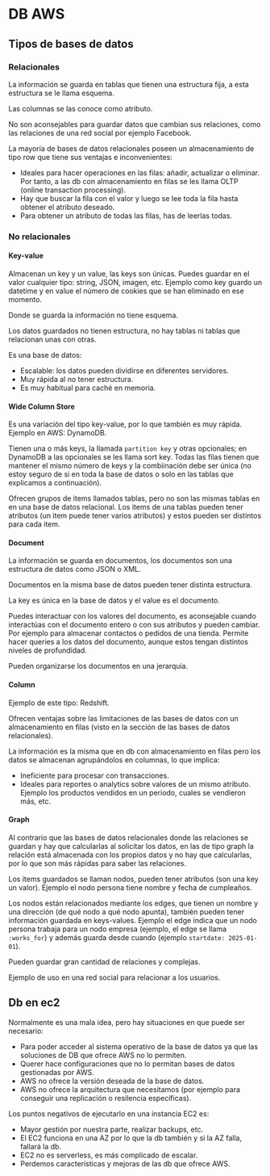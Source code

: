 # DB AWS

## Tipos de bases de datos

### Relacionales

La información se guarda en tablas que tienen una estructura fija, a esta estructura se le llama esquema.

Las columnas se las conoce como atributo.

No son aconsejables para guardar datos que cambian sus relaciones, como las relaciones de una red social por ejemplo Facebook.

La mayoría de bases de datos relacionales poseen un almacenamiento de tipo row que tiene sus ventajas e inconvenientes:

- Ideales para hacer operaciones en las filas: añadir, actualizar o eliminar. Por tanto, a las db con almacenamiento en filas se les llama OLTP (online transaction processing).
- Hay que buscar la fila con el valor y luego se lee toda la fila hasta obtener el atributo deseado.
- Para obtener un atributo de todas las filas, has de leerlas todas.

### No relacionales

#### Key-value

Almacenan un key y un value, las keys son únicas. Puedes guardar en el valor cualquier tipo: string, JSON, imagen, etc. Ejemplo como key guardo un datetime y en value el número de cookies que se han eliminado en ese momento.

Donde se guarda la información no tiene esquema.

Los datos guardados no tienen estructura, no hay tablas ni tablas que relacionan unas con otras.

Es una base de datos:

- Escalable: los datos pueden dividirse en diferentes servidores.
- Muy rápida al no tener estructura.
- Es muy habitual para caché en memoria.

#### Wide Column Store

Es una variación del tipo key-value, por lo que también es muy rápida. Ejemplo en AWS: DynamoDB.

Tienen una o más keys, la llamada `partition key` y otras opcionales; en DynamoDB a las opcionales se les llama sort key. Todas las filas tienen que mantener el mismo número de keys y la combiinación debe ser única (no estoy seguro de si en toda la base de datos o solo en las tablas que explicamos a continuación).

Ofrecen grupos de items llamados tablas, pero no son las mismas tablas en en una base de datos relacional. Los items de una tablas pueden tener atributos (un item puede tener varios atributos) y estos pueden ser distintos para cada item.

#### Document

La información se guarda en documentos, los documentos son una estructura de datos como JSON o XML.

Documentos en la misma base de datos pueden tener distinta estructura.

La key es única en la base de datos y el value es el documento.

Puedes interactuar con los valores del documento, es aconsejable cuando interactúas con el documento entero o con sus atributos y pueden cambiar. Por ejemplo para almacenar contactos o pedidos de una tienda. Permite hacer queries a los datos del documento, aunque estos tengan distintos niveles de profundidad.

Pueden organizarse los documentos en una jerarquía.

#### Column

Ejemplo de este tipo: Redshift.

Ofrecen ventajas sobre las limitaciones de las bases de datos con un almacenamiento en filas (visto en la sección de las bases de datos relacionales).

La información es la misma que en db con almacenamiento en filas pero los datos se almacenan agrupándolos en columnas, lo que implica:

- Ineficiente para procesar con transacciones.
- Ideales para reportes o analytics sobre valores de un mismo atributo. Ejemplo los productos vendidos en un periodo, cuales se vendieron más, etc.

#### Graph

Al contrario que las bases de datos relacionales donde las relaciones se guardan y hay que calcularlas al solicitar los datos, en las de tipo graph la relación está almacenada con los propios datos y no hay que calcularlas, por lo que son más rápidas para saber las relaciones.

Los items guardados se llaman nodos, pueden tener atributos (son una key un valor). Ejemplo el nodo persona tiene nombre y fecha de cumpleaños.

Los nodos están relacionados mediante los edges, que tienen un nombre y una dirección (de qué nodo a qué nodo apunta), también pueden tener información guardada en keys-values. Ejemplo el edge indica que un nodo persona trabaja para un nodo empresa (ejemplo, el edge se llama `:works_for`) y además guarda desde cuando (ejemplo `startdate: 2025-01-01`).

Pueden guardar gran cantidad de relaciones y complejas.

Ejemplo de uso en una red social para relacionar a los usuarios.

## Db en ec2

Normalmente es una mala idea, pero hay situaciones en que puede ser necesario:

- Para poder acceder al sistema operativo de la base de datos ya que las soluciones de DB que ofrece AWS no lo permiten.
- Querer hace configuraciones que no lo permitan bases de datos gestionadas por AWS.
- AWS no ofrece la versión deseada de la base de datos.
- AWS no ofrece la arquitectura que necesitamos (por ejemplo para conseguir una replicación o resilencia específicas).

Los puntos negativos de ejecutarlo en una instancia EC2 es:

- Mayor gestión por nuestra parte, realizar backups, etc.
- El EC2 funciona en una AZ por lo que la db también y si la AZ falla, fallará la db.
- EC2 no es serverless, es más complicado de escalar.
- Perdemos características y mejoras de las db que ofrece AWS.
